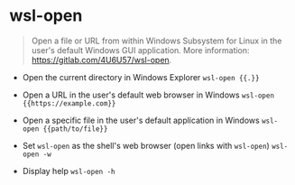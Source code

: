 # wsl-open
> Open a file or URL from within Windows Subsystem for Linux in the user's default Windows GUI application.
> More information: <https://gitlab.com/4U6U57/wsl-open>.

- Open the current directory in Windows Explorer
`wsl-open {{.}}`

- Open a URL in the user's default web browser in Windows
`wsl-open {{https://example.com}}`

- Open a specific file in the user's default application in Windows
`wsl-open {{path/to/file}}`

- Set `wsl-open` as the shell's web browser (open links with `wsl-open`)
`wsl-open -w`

- Display help
`wsl-open -h`
